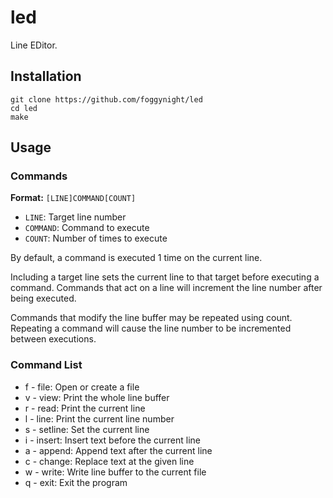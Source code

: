 # led

Line EDitor.

## Installation

```
git clone https://github.com/foggynight/led
cd led
make
```

## Usage

### Commands

**Format:** `[LINE]COMMAND[COUNT]`

- `LINE`: Target line number
- `COMMAND`: Command to execute
- `COUNT`: Number of times to execute

By default, a command is executed 1 time on the current line.

Including a target line sets the current line to that target before
executing a command. Commands that act on a line will increment the
line number after being executed.

Commands that modify the line buffer may be repeated using count.
Repeating a command will cause the line number to be incremented
between executions.

### Command List

- f - file: Open or create a file
- v - view: Print the whole line buffer
- r - read: Print the current line
- l - line: Print the current line number
- s - setline: Set the current line
- i - insert: Insert text before the current line
- a - append: Append text after the current line
- c - change: Replace text at the given line
- w - write: Write line buffer to the current file
- q - exit: Exit the program
